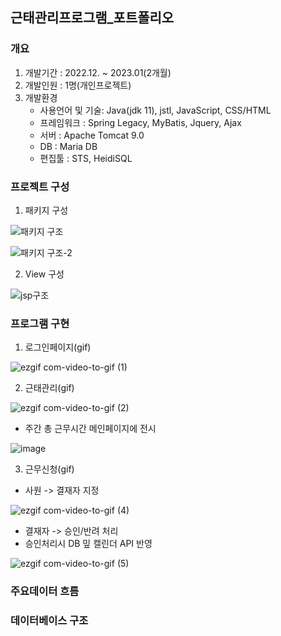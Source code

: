 ## 근태관리프로그램_포트폴리오

### 개요
  1.  개발기간 : 2022.12. ~ 2023.01(2개월)
  2.  개발인원 : 1명(개인프로젝트)
  3.  개발환경
      * 사용언어 및 기술: Java(jdk 11), jstl, JavaScript, CSS/HTML
      * 프레임워크 : Spring Legacy, MyBatis, Jquery, Ajax
      * 서버 : Apache Tomcat 9.0
      * DB : Maria DB
      * 편집툴 : STS, HeidiSQL

### 프로젝트 구성
  1.  패키지 구성
  
  ![패키지 구조](https://user-images.githubusercontent.com/113499796/221560150-70c19684-b5dd-45fe-a2f3-86c09e870486.png)
  
  
  ![패키지 구조-2](https://user-images.githubusercontent.com/113499796/221560193-cca8c51c-e043-40a1-8b13-e4e6336a255b.png)
  
  2. View 구성
  
  ![jsp구조](https://user-images.githubusercontent.com/113499796/221560030-3ce77595-41fd-4b4c-8d0e-bdb6eeec5eb8.png)

### 프로그램 구현
  1.  로그인페이지(gif)
  
  ![ezgif com-video-to-gif (1)](https://user-images.githubusercontent.com/113499796/221567246-71a11e8f-6998-4e51-a874-8820e2546fe2.gif)


  2.  근태관리(gif)  
  
  ![ezgif com-video-to-gif (2)](https://user-images.githubusercontent.com/113499796/221568380-6ebf3433-c4b2-4f77-8f60-81e78b740aa4.gif)

  * 주간 총 근무시간 메인페이지에 전시

  ![image](https://user-images.githubusercontent.com/113499796/221569018-2153b5b5-691b-4c92-b25d-01fb462c8bc7.png)

  3.  근무신청(gif)
  
  * 사원 -> 결재자 지정
    
  ![ezgif com-video-to-gif (4)](https://user-images.githubusercontent.com/113499796/221570470-bf49fbbd-db2f-4892-9c22-73f79b76bd29.gif)

  * 결재자 -> 승인/반려 처리
  * 승인처리시 DB 밒 캘린더 API 반영

  ![ezgif com-video-to-gif (5)](https://user-images.githubusercontent.com/113499796/221571781-771ea6a5-6d1e-42d2-ae8b-8d123a43958b.gif)



### 주요데이터 흐름

### 데이터베이스 구조
